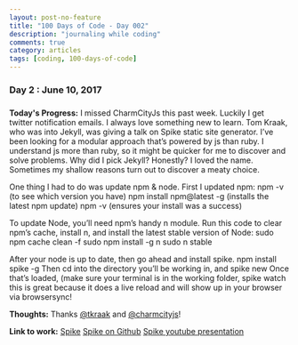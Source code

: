 ```yaml
---
layout: post-no-feature
title: "100 Days of Code - Day 002"
description: "journaling while coding"
comments: true
category: articles
tags: [coding, 100-days-of-code]
---
```


### Day 2 : June 10, 2017
#####

**Today's Progress:** I missed CharmCityJs this past week.  Luckily I get twitter notification emails.  I always love something new to learn.  Tom Kraak, who was into Jekyll, was giving a talk on Spike static site generator.  I’ve been looking for a modular approach that’s powered by js than ruby.  I understand js more than ruby, so it might be quicker for me to discover and solve problems.  Why did I pick Jekyll?  Honestly?  I loved the name.  Sometimes my shallow reasons turn out to discover a meaty choice.  

One thing I had to do was update npm & node.  First I updated npm:
    npm -v (to see which version you have)
    npm install npm@latest -g (installs the latest npm update)
    npm -v (ensures your install was a success)

To update Node, you’ll need npm’s handy n module. Run this code to clear npm’s cache, install n, and install the latest stable version of Node:
    sudo npm cache clean -f
    sudo npm install -g n
    sudo n stable

After your node is up to date, then go ahead and install spike.
    npm install spike -g
Then cd into the directory you’ll be working in, and
    spike new <projectname>
Once that’s loaded, (make sure your terminal is in the working folder,
    spike watch
this is great because it does a live reload and will show up in your browser via browsersync!


**Thoughts:** Thanks [@tkraak](http://www.twitter.com/tkraak) and [@charmcityjs](http://www.twitter.com/charmcityjs)!

**Link to work:** [Spike](http://www.spike.cf/)
		  [Spike on Github](https://github.com/static-dev/spike)
		  [Spike youtube presentation](http://https://www.youtube.com/watch?v=JtgTa4ACPT8)			
